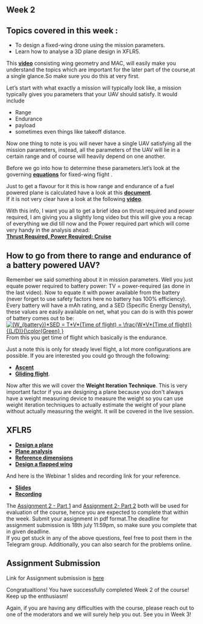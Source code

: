 ## Week 2
## Topics covered in this week :
* To design a fixed-wing drone using the mission parameters.<br/>
* Learn how to analyse a 3D plane design in XFLR5.

This **[video](https://youtu.be/q7c9PCkvIOY?t=660)** consisting wing geometry and MAC, will easily make you understand the topics which are important for the later part of the course,at a single glance.So make sure you do this at very first.

Let’s start with what exactly a mission will typically look like, a mission typically gives you parameters that your UAV should satisfy. It would include 
* Range
* Endurance
* payload
* sometimes even things like takeoff distance.

Now one thing to note is you will never have a single UAV satisfying all the mission parameters, instead, all the parameters of the UAV will lie in a certain range and of course will heavily depend on one another.

Before we go into how to determine these parameters.let’s look at the governing **[equations](https://www.grc.nasa.gov/www/k-12/airplane/cruise.html)** for fixed-wing flight .<br/>

Just to get a flavour for it this is how range and endurance of a fuel powered plane is calculated have a look at this **[document](https://nptel.ac.in/content/storage2/courses/101104007/Module2/Lec9.pdf)**.<br/>
If it is not very clear have a look at the following **[video](https://youtu.be/2NR2eFxaK74)**.

With this info, I want you all to get a brief idea on thrust required and power required, I am giving you a slightly long video but this will give you a recap of everything we did till now and the Power required part which will come very handy in the analysis ahead:<br/>
**[Thrust Required, Power Required: Cruise](https://youtu.be/YDChv27slEE)**


 ## How to go from there to range and endurance of a battery powered UAV?
Remember we said something about it in mission parameters.
Well you just equate power required to battery power: TV = power-required (as done in the last video). Now to equate it with power available from the battery (never forget to use safety factors here no battery has 100% efficiency).  Every battery will have a mAh rating, and a SED (Specific Energy Density), these values are easily available on net, what you can do is with this power of battery comes out to be: <a href="https://www.codecogs.com/eqnedit.php?latex=\bg_white&space;(W_{battery})*SED&space;=&space;T*V*(Time&space;of&space;flight)&space;=&space;\frac{W*V*(Time&space;of&space;flight)}{(L/D)}{\color{Green}&space;}" target="_blank"><img src="https://latex.codecogs.com/png.latex?\bg_white&space;(W_{battery})*SED&space;=&space;T*V*(Time&space;of&space;flight)&space;=&space;\frac{W*V*(Time&space;of&space;flight)}{(L/D)}{\color{Green}&space;}" title="(W_{battery})*SED = T*V*(Time of flight) = \frac{W*V*(Time of flight)}{(L/D)}{\color{Green} }" /></a>
From this you get time of flight which basically is the endurance. 



Just a note this is only for steady level flight, a lot more configurations are possible. If you are interested you could go through the following: 
 * **[Ascent](https://www.grc.nasa.gov/www/k-12/airplane/climb.html)**
 * **[Gliding flight](https://www.grc.nasa.gov/www/k-12/airplane/glidang.html)**.<br/>

Now after this we will cover the **Weight Iteration Technique**. This is very important factor if you are designing a plane because you don't always have a weight measuring device to measure the weight so you can use weight iteration techniques to actually estimate the weight of your plane without actually measuring the weight. It will be covered in the live session.

## XFLR5
* **[Design a plane](https://youtu.be/vhykE-mVBO4)**
* **[Plane analysis](https://youtu.be/bJddlSRSZGY)**
* **[Reference dimensions](https://youtu.be/VH3M1NQYZPA)**
* **[Design a flapped wing](https://youtu.be/uUQhFh0d4uM)**

And here is the Webinar 1 slides and recording link for your reference.
* **[Slides](https://docs.google.com/presentation/d/1yDpFzJeMpa7GxheA2u-Rbdd2NnsJJzdS3lKUppqSnF0/edit?usp=sharing)**
* **[Recording](https://iitbacin.sharepoint.com/sites/LSAircraftdesignandStabilityanalysisusingXFLR5/Shared%20Documents/General/Recordings/webinar%20of%20week1-20210705_170521-Meeting%20Recording.mp4?web=1)**

The [Assignment 2 - Part 1](https://docs.google.com/document/d/e/2PACX-1vTyw0uwCQbmnYgU9LDFRS7tR3dcKF5RpkU3mRTQTJ_sZhoxoaTZxFasBix9WMPvbtzxs0fMzroh2ZpY/pub) and [Assignment 2- Part 2](https://docs.google.com/document/d/1ZnYsfJzcqnwnggxRqmxXi29hnSWAg6q0hjeA-UR313k/edit?usp=sharing) both will be used for evaluation of the course, hence you are expected to complete that within the week. Submit your assignment in pdf format.The deadline for assignment submission is 18th july 11:59pm, so make sure you complete that in given deadline.</br>
If you get stuck in any of the above questions, feel free to post them in the Telegram group. Additionally, you can also search for the problems online.<br/>
## Assignment Submission 
Link for Assignment submission is [here](https://forms.gle/fM1kCM2LikYm5UP58)

Congratualtions! You have successfully completed Week 2 of the course! Keep up the enthusiasm!

Again, if you are having any difficulties with the course, please reach out to one of the moderators and we will surely help you out.
See you in Week 3!
